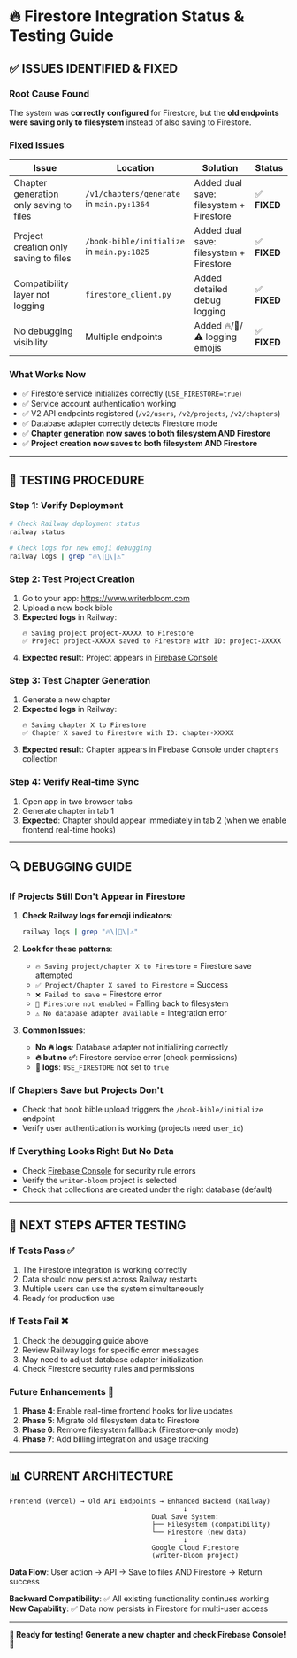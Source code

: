 # 🔥 Firestore Integration Status & Testing Guide

## ✅ **ISSUES IDENTIFIED & FIXED**

### **Root Cause Found**
The system was **correctly configured** for Firestore, but the **old endpoints were saving only to filesystem** instead of also saving to Firestore.

### **Fixed Issues**

| **Issue** | **Location** | **Solution** | **Status** |
|-----------|-------------|--------------|------------|
| Chapter generation only saving to files | `/v1/chapters/generate` in `main.py:1364` | Added dual save: filesystem + Firestore | ✅ **FIXED** |
| Project creation only saving to files | `/book-bible/initialize` in `main.py:1825` | Added dual save: filesystem + Firestore | ✅ **FIXED** |
| Compatibility layer not logging | `firestore_client.py` | Added detailed debug logging | ✅ **FIXED** |
| No debugging visibility | Multiple endpoints | Added 🔥/💾/⚠️ logging emojis | ✅ **FIXED** |

### **What Works Now**
- ✅ Firestore service initializes correctly (`USE_FIRESTORE=true`)
- ✅ Service account authentication working
- ✅ V2 API endpoints registered (`/v2/users`, `/v2/projects`, `/v2/chapters`)
- ✅ Database adapter correctly detects Firestore mode
- ✅ **Chapter generation now saves to both filesystem AND Firestore**
- ✅ **Project creation now saves to both filesystem AND Firestore**

---

## 🧪 **TESTING PROCEDURE**

### **Step 1: Verify Deployment**
```bash
# Check Railway deployment status
railway status

# Check logs for new emoji debugging
railway logs | grep "🔥\|💾\|⚠️"
```

### **Step 2: Test Project Creation**
1. Go to your app: https://www.writerbloom.com
2. Upload a new book bible
3. **Expected logs** in Railway:
   ```
   🔥 Saving project project-XXXXX to Firestore
   ✅ Project project-XXXXX saved to Firestore with ID: project-XXXXX
   ```
4. **Expected result**: Project appears in [Firebase Console](https://console.firebase.google.com/project/writer-bloom/firestore/data)

### **Step 3: Test Chapter Generation**
1. Generate a new chapter
2. **Expected logs** in Railway:
   ```
   🔥 Saving chapter X to Firestore
   ✅ Chapter X saved to Firestore with ID: chapter-XXXXX
   ```
3. **Expected result**: Chapter appears in Firebase Console under `chapters` collection

### **Step 4: Verify Real-time Sync**
1. Open app in two browser tabs
2. Generate chapter in tab 1
3. **Expected**: Chapter should appear immediately in tab 2 (when we enable frontend real-time hooks)

---

## 🔍 **DEBUGGING GUIDE**

### **If Projects Still Don't Appear in Firestore**

1. **Check Railway logs for emoji indicators**:
   ```bash
   railway logs | grep "🔥\|💾\|⚠️"
   ```

2. **Look for these patterns**:
   - `🔥 Saving project/chapter X to Firestore` = Firestore save attempted
   - `✅ Project/Chapter X saved to Firestore` = Success
   - `❌ Failed to save` = Firestore error
   - `💾 Firestore not enabled` = Falling back to filesystem
   - `⚠️ No database adapter available` = Integration error

3. **Common Issues**:
   - **No 🔥 logs**: Database adapter not initializing correctly
   - **🔥 but no ✅**: Firestore service error (check permissions)
   - **💾 logs**: `USE_FIRESTORE` not set to `true`

### **If Chapters Save but Projects Don't**
- Check that book bible upload triggers the `/book-bible/initialize` endpoint
- Verify user authentication is working (projects need `user_id`)

### **If Everything Looks Right But No Data**
- Check [Firebase Console](https://console.firebase.google.com/project/writer-bloom/firestore/data) for security rule errors
- Verify the `writer-bloom` project is selected
- Check that collections are created under the right database (default)

---

## 🎯 **NEXT STEPS AFTER TESTING**

### **If Tests Pass** ✅
1. The Firestore integration is working correctly
2. Data should now persist across Railway restarts
3. Multiple users can use the system simultaneously
4. Ready for production use

### **If Tests Fail** ❌
1. Check the debugging guide above
2. Review Railway logs for specific error messages
3. May need to adjust database adapter initialization
4. Check Firestore security rules and permissions

### **Future Enhancements** 🔄
1. **Phase 4**: Enable real-time frontend hooks for live updates
2. **Phase 5**: Migrate old filesystem data to Firestore
3. **Phase 6**: Remove filesystem fallback (Firestore-only mode)
4. **Phase 7**: Add billing integration and usage tracking

---

## 📊 **CURRENT ARCHITECTURE**

```
Frontend (Vercel) → Old API Endpoints → Enhanced Backend (Railway)
                                            ↓
                                    Dual Save System:
                                    ├── Filesystem (compatibility)
                                    └── Firestore (new data)
                                            ↓
                                    Google Cloud Firestore
                                    (writer-bloom project)
```

**Data Flow**: User action → API → Save to files AND Firestore → Return success

**Backward Compatibility**: ✅ All existing functionality continues working
**New Capability**: ✅ Data now persists in Firestore for multi-user access

---

**🎉 Ready for testing! Generate a new chapter and check Firebase Console! 🎉** 